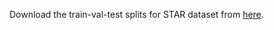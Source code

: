 Download the train-val-test splits for STAR dataset from [here](https://drive.google.com/drive/folders/1IPIT5m3M3uyMzYAJNoxpk8CPuZf_se4P?usp=drive_link).
